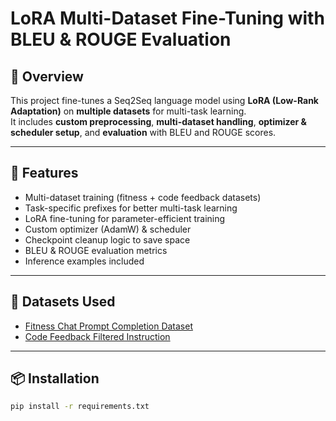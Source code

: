 # LoRA Multi-Dataset Fine-Tuning with BLEU & ROUGE Evaluation

## 📌 Overview
This project fine-tunes a Seq2Seq language model using **LoRA (Low-Rank Adaptation)** on **multiple datasets** for multi-task learning.  
It includes **custom preprocessing**, **multi-dataset handling**, **optimizer & scheduler setup**, and **evaluation** with BLEU and ROUGE scores.

---

## 🚀 Features
- Multi-dataset training (fitness + code feedback datasets)
- Task-specific prefixes for better multi-task learning
- LoRA fine-tuning for parameter-efficient training
- Custom optimizer (AdamW) & scheduler
- Checkpoint cleanup logic to save space
- BLEU & ROUGE evaluation metrics
- Inference examples included

---

## 📂 Datasets Used
- [Fitness Chat Prompt Completion Dataset](https://huggingface.co/datasets/chibbss/fitness-chat-prompt-completion-dataset)
- [Code Feedback Filtered Instruction](https://huggingface.co/datasets/m-a-p/CodeFeedback-Filtered-Instruction)

---

## 📦 Installation
```bash
pip install -r requirements.txt

